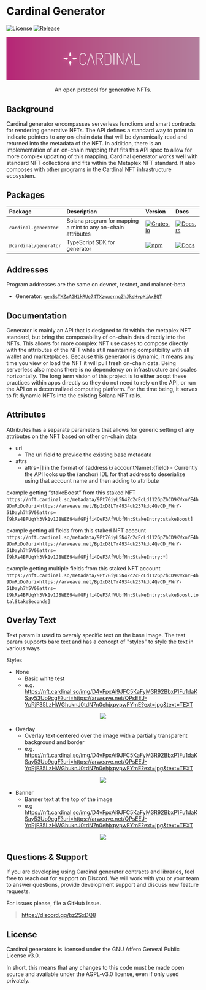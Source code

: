# Cardinal Generator

[![License](https://img.shields.io/badge/license-AGPL%203.0-blue)](https://github.com/cardinal-labs/cardinal-generator/blob/master/LICENSE)
[![Release](https://github.com/cardinal-labs/cardinal-generator/actions/workflows/release.yml/badge.svg?branch=v0.0.27)](https://github.com/cardinal-labs/cardinal-generator/actions/workflows/release.yml)

<p align="center">
    <img src="./images/banner.png" />
</p>

<p align="center">
    An open protocol for generative NFTs.
</p>

## Background

Cardinal generator encompasses serverless functions and smart contracts for rendering generative NFTs. The API defines a standard way to point to indicate pointers to any on-chain data that will be dynamically read and returned into the metadata of the NFT. In addition, there is an implementation of an on-chain mapping that fits this API spec to allow for more complex updating of this mapping. Cardinal generator works well with standard NFT collections and fits within the Metaplex NFT standard. It also composes with other programs in the Cardinal NFT infrastructure ecosystem.

## Packages

| Package               | Description                                                  | Version                                                                                                           | Docs                                                                                                           |
| :-------------------- | :----------------------------------------------------------- | :---------------------------------------------------------------------------------------------------------------- | :------------------------------------------------------------------------------------------------------------- |
| `cardinal-generator`  | Solana program for mapping a mint to any on-chain attributes | [![Crates.io](https://img.shields.io/crates/v/cardinal-stake-pool)](https://crates.io/crates/cardinal-stake-pool) | [![Docs.rs](https://docs.rs/cardinal-stake-pool/badge.svg)](https://docs.rs/cardinal-stake-pool)               |
| `@cardinal/generator` | TypeScript SDK for generator                                 | [![npm](https://img.shields.io/npm/v/@cardinal/generator.svg)](https://www.npmjs.com/package/@cardinal/generator) | [![Docs](https://img.shields.io/badge/docs-typedoc-blue)](https://cardinal-labs.github.io/cardinal-generator/) |

## Addresses

Program addresses are the same on devnet, testnet, and mainnet-beta.

- Generator: [`genSsTXZaAGH1kRUe74TXzwuernqZhJksHvpXiAxBQT`](https://explorer.solana.com/address/genSsTXZaAGH1kRUe74TXzwuernqZhJksHvpXiAxBQT)

## Documentation

Generator is mainly an API that is designed to fit within the metaplex NFT standard, but bring the composability of on-chain data directly into the NFTs. This allows for more complex NFT use cases to compose directly with the attributes of the NFT while still maintaining compatibility with all wallet and marketplaces. Because this generator is dynamic, it means any time you view or load the NFT it will pull fresh on-chain data. Being serverless also means there is no dependency on infrastructure and scales horizontally. The long term vision of this project is to either adopt these practices within apps directly so they do not need to rely on the API, or run the API on a decentralized computing platform. For the time being, it serves to fit dynamic NFTs into the existing Solana NFT rails.

## Attributes

Attributes has a separate parameters that allows for generic setting of any attributes on the NFT based on other on-chain data

- uri
  - The uri field to provide the existing base metadata
- attrs
  - attrs=[] in the format of {address}:{accountName}:{field} - Currently the API looks up the (anchor) IDL for that address to deserialize using that account name and then adding to attribute

example getting “stakeBoost” from this staked NFT
`https://nft.cardinal.so/metadata/9Pt7GiyL5N4Zc2cEcLd112GpZhCD9KWxnYE4h9DmRpDo?uri=https://arweave.net/BpIxD8LTr4934uk237kdc4QvCD_PWrY-51Dayh7h5V0&attrs=[9kRs4BPUqYh3Vk1v1J8WE694afGFjfi4QeF3AfVUbfMn:StakeEntry:stakeBoost]`

example getting all fields from this staked NFT account
`https://nft.cardinal.so/metadata/9Pt7GiyL5N4Zc2cEcLd112GpZhCD9KWxnYE4h9DmRpDo?uri=https://arweave.net/BpIxD8LTr4934uk237kdc4QvCD_PWrY-51Dayh7h5V0&attrs=[9kRs4BPUqYh3Vk1v1J8WE694afGFjfi4QeF3AfVUbfMn:StakeEntry:*]`

example getting multiple fields from this staked NFT account
`https://nft.cardinal.so/metadata/9Pt7GiyL5N4Zc2cEcLd112GpZhCD9KWxnYE4h9DmRpDo?uri=https://arweave.net/BpIxD8LTr4934uk237kdc4QvCD_PWrY-51Dayh7h5V0&attrs=[9kRs4BPUqYh3Vk1v1J8WE694afGFjfi4QeF3AfVUbfMn:StakeEntry:stakeBoost,totalStakeSeconds]`

## Overlay Text

Text param is used to overaly specific text on the base image. The test param supports bare text and has a concept of "styles" to style the text in various ways

Styles

- None
  - Basic white test
  - e.g. https://nft.cardinal.so/img/D4vFpxAi9JFC5KaFyM3R92BbxP1Fu1daKSay53Uo9cgF?uri=https://arweave.net/QPsEEJ-YpRjF35LzHWGhuknJ0tdN7n0ehjxpvpwFYmE?ext=jpg&text=TEXT

<div style="text-align: center; width: 100%;">
  <img style="height: 250px" src="https://nft.cardinal.so/img/D4vFpxAi9JFC5KaFyM3R92BbxP1Fu1daKSay53Uo9cgF?uri=https://arweave.net/QPsEEJ-YpRjF35LzHWGhuknJ0tdN7n0ehjxpvpwFYmE?ext=jpg&text=none:TEXT" />
</div>

- Overlay
  - Overlay text centered over the image with a partially transparent background and border
  - e.g. https://nft.cardinal.so/img/D4vFpxAi9JFC5KaFyM3R92BbxP1Fu1daKSay53Uo9cgF?uri=https://arweave.net/QPsEEJ-YpRjF35LzHWGhuknJ0tdN7n0ehjxpvpwFYmE?ext=jpg&text=TEXT

<div style="text-align: center; width: 100%;">
  <img style="height: 250px" src="https://nft.cardinal.so/img/D4vFpxAi9JFC5KaFyM3R92BbxP1Fu1daKSay53Uo9cgF?uri=https://arweave.net/QPsEEJ-YpRjF35LzHWGhuknJ0tdN7n0ehjxpvpwFYmE?ext=jpg&text=overlay:TEXT" />
</div>

- Banner
  - Banner text at the top of the image
  - e.g https://nft.cardinal.so/img/D4vFpxAi9JFC5KaFyM3R92BbxP1Fu1daKSay53Uo9cgF?uri=https://arweave.net/QPsEEJ-YpRjF35LzHWGhuknJ0tdN7n0ehjxpvpwFYmE?ext=jpg&text=TEXT

<div style="text-align: center; width: 100%;">
  <img style="height: 250px" src="https://nft.cardinal.so/img/D4vFpxAi9JFC5KaFyM3R92BbxP1Fu1daKSay53Uo9cgF?uri=https://arweave.net/QPsEEJ-YpRjF35LzHWGhuknJ0tdN7n0ehjxpvpwFYmE?ext=jpg&text=banner:BANNER" />
</div>

## Questions & Support

If you are developing using Cardinal generator contracts and libraries, feel free to reach out for support on Discord. We will work with you or your team to answer questions, provide development support and discuss new feature requests.

For issues please, file a GitHub issue.

> https://discord.gg/bz2SxDQ8

## License

Cardinal generators is licensed under the GNU Affero General Public License v3.0.

In short, this means that any changes to this code must be made open source and available under the AGPL-v3.0 license, even if only used privately.

```

```
